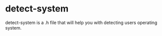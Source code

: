 # detect-system
detect-system is a .h file that will help you with detecting users operating system.
